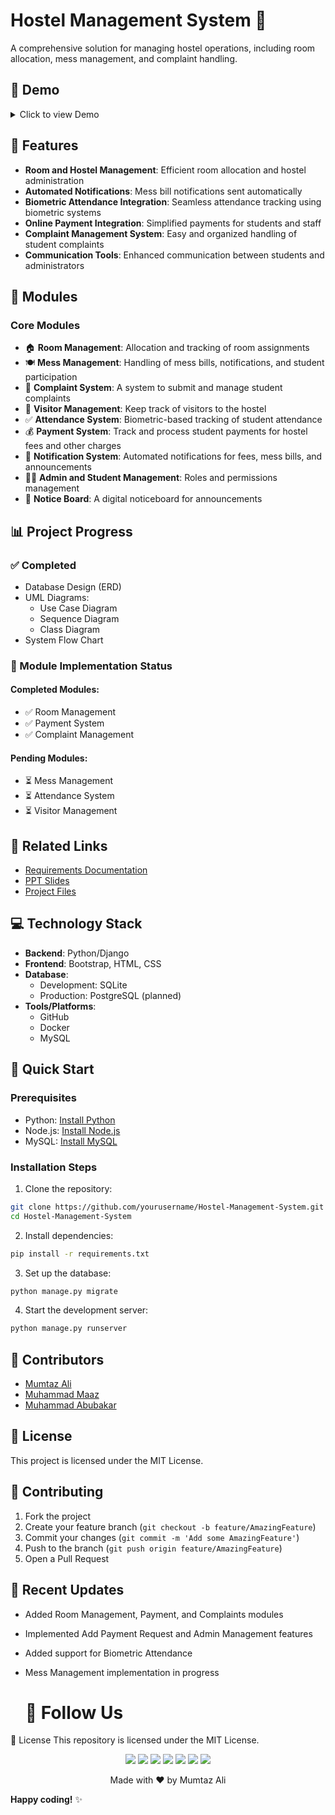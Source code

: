 # Hostel Management System 🏢

A comprehensive solution for managing hostel operations, including room allocation, mess management, and complaint handling.

## 🎥 Demo

<details>
<summary>Click to view Demo</summary>
<img src="https://github.com/user-attachments/assets/36470fa8-a4af-4a40-8f9c-e5a9724e1b75" width="400" alt="Screenshot 1" />
<img src="https://github.com/user-attachments/assets/931c8686-ae12-4a53-a942-ae11b3470b2e" width="400" alt="Screenshot 2" />
<img src="https://github.com/user-attachments/assets/6c49f6b1-0a2f-45d7-add9-46d75e8c29a9" width="400" alt="Screenshot 3" />
<img src="https://github.com/user-attachments/assets/83bbfaa8-e909-4657-82f1-73020d1e6e74" width="400" alt="Screenshot 4" />
<img src="https://github.com/user-attachments/assets/a9e67dab-683b-4a3a-be7b-9dfff181d90d" width="400" alt="Screenshot 5" />
<img src="https://github.com/user-attachments/assets/53fc4a10-369a-4543-860d-c82a8f9e2f54" width="400" alt="Screenshot 6" />
<img src="https://github.com/user-attachments/assets/82d9a604-df1f-47fb-938c-8daedf6070a7" width="400" alt="Screenshot 7" />
<img src="https://github.com/user-attachments/assets/3d7ce6b3-4e28-48df-8f34-7c06a557290a" width="400" alt="Screenshot 8" />
<img src="https://github.com/user-attachments/assets/f74e3a5c-6c75-4f7d-ad1b-374665d7cbe4" width="400" alt="Screenshot 9" />
<img src="https://github.com/user-attachments/assets/7c9a9da2-ebd6-4101-aaaa-63c3a545ab1f" width="400" alt="Screenshot 10" />
<img src="https://github.com/user-attachments/assets/b7433909-61ae-4324-a7f2-0379eb326d4f" width="400" alt="Screenshot 11" />
<img src="https://github.com/user-attachments/assets/698d986d-5d06-4b62-b3cc-be69359e3324" width="400" alt="Screenshot 12" />
<img src="https://github.com/user-attachments/assets/4a68ebaa-9d45-426d-8279-4632236f4e79" width="400" alt="Screenshot 13" />
<img src="https://github.com/user-attachments/assets/41dc39e7-43a8-4b59-9244-1151c5c2aa59" width="400" alt="Screenshot 14" />
</details>

## 🌟 Features
- **Room and Hostel Management**: Efficient room allocation and hostel administration
- **Automated Notifications**: Mess bill notifications sent automatically
- **Biometric Attendance Integration**: Seamless attendance tracking using biometric systems
- **Online Payment Integration**: Simplified payments for students and staff
- **Complaint Management System**: Easy and organized handling of student complaints
- **Communication Tools**: Enhanced communication between students and administrators

## 📱 Modules
### Core Modules
- 🏠 **Room Management**: Allocation and tracking of room assignments
- 🍽️ **Mess Management**: Handling of mess bills, notifications, and student participation
- 📝 **Complaint System**: A system to submit and manage student complaints
- 👥 **Visitor Management**: Keep track of visitors to the hostel
- ✅ **Attendance System**: Biometric-based tracking of student attendance
- 💰 **Payment System**: Track and process student payments for hostel fees and other charges
- 🔔 **Notification System**: Automated notifications for fees, mess bills, and announcements
- 👨‍💼 **Admin and Student Management**: Roles and permissions management
- 📢 **Notice Board**: A digital noticeboard for announcements

## 📊 Project Progress
### ✅ Completed
- Database Design (ERD)
- UML Diagrams:
  - Use Case Diagram
  - Sequence Diagram
  - Class Diagram
- System Flow Chart

### 🚧 Module Implementation Status
#### Completed Modules:
- ✅ Room Management
- ✅ Payment System
- ✅ Complaint Management

#### Pending Modules:
- ⏳ Mess Management
- ⏳ Attendance System
- ⏳ Visitor Management

## 🔗 Related Links
- [Requirements Documentation](#)
- [PPT Slides](#)
- [Project Files](#)

## 💻 Technology Stack
- **Backend**: Python/Django
- **Frontend**: Bootstrap, HTML, CSS
- **Database**: 
  - Development: SQLite
  - Production: PostgreSQL (planned)
- **Tools/Platforms**: 
  - GitHub
  - Docker
  - MySQL

## 🚀 Quick Start

### Prerequisites
- Python: [Install Python](https://python.org)
- Node.js: [Install Node.js](https://nodejs.org)
- MySQL: [Install MySQL](https://mysql.com)

### Installation Steps

1. Clone the repository:
```bash
git clone https://github.com/yourusername/Hostel-Management-System.git
cd Hostel-Management-System
```

2. Install dependencies:
```bash
pip install -r requirements.txt
```

3. Set up the database:
```bash
python manage.py migrate
```

4. Start the development server:
```bash
python manage.py runserver
```
## 👥 Contributors

- [Mumtaz Ali](https://github.com/mumtazali)
- [Muhammad Maaz](https://github.com/muhammadmaaz)
- [Muhammad Abubakar](https://github.com/muhammadabubakar)

## 📄 License
This project is licensed under the MIT License.

## 🤝 Contributing
1. Fork the project
2. Create your feature branch (`git checkout -b feature/AmazingFeature`)
3. Commit your changes (`git commit -m 'Add some AmazingFeature'`)
4. Push to the branch (`git push origin feature/AmazingFeature`)
5. Open a Pull Request

## 📝 Recent Updates
- Added Room Management, Payment, and Complaints modules
- Implemented Add Payment Request and Admin Management features
- Added support for Biometric Attendance
- Mess Management implementation in progress

  # 📌 Follow Us

📜 License
This repository is licensed under the MIT License.
<p align="center">
  <a href="mailto:engrmumtazali01@gmail.com"><img src="https://img.shields.io/badge/Email-D14836?style=for-the-badge&logo=gmail&logoColor=white"/></a>
  <a href="https://www.linkedin.com/in/mumtaz-ali"><img src="https://img.shields.io/badge/LinkedIn-0077B5?style=for-the-badge&logo=linkedin&logoColor=white"/></a>
  <a href="https://www.instagram.com/its_maliyzi"><img src="https://img.shields.io/badge/Instagram-E4405F?style=for-the-badge&logo=instagram&logoColor=white"/></a>
  <a href="https://x.com/mumtazali1223/status/1846913595021328672?s=51"><img src="https://img.shields.io/badge/X-1DA1F2?style=for-the-badge&logo=x&logoColor=white"/></a>
  <a href="https://discord.gg/DZgwHzEb"><img src="https://img.shields.io/badge/Discord-7289DA?style=for-the-badge&logo=discord&logoColor=white"/></a>
  <a href="https://wa.me/923476338292" target="_blank"><img src="https://img.shields.io/badge/WhatsApp-25D366?style=for-the-badge&logo=whatsapp&logoColor=white"/></a>
   <a href="https://www.hackerrank.com/profile/engrmumtazali01" target="_blank">
  <img src="https://img.shields.io/badge/HackerRank-2EC866?style=for-the-badge&logo=hackerrank&logoColor=white"/>
</a>
</p>

<p align="center">Made with ❤️ by Mumtaz Ali</p>

**Happy coding!** ✨
